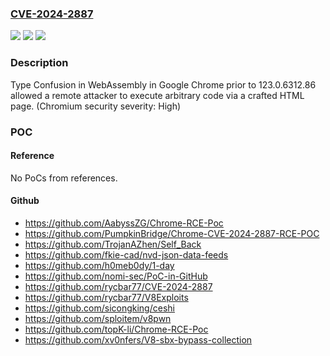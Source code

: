 ### [CVE-2024-2887](https://cve.mitre.org/cgi-bin/cvename.cgi?name=CVE-2024-2887)
![](https://img.shields.io/static/v1?label=Product&message=Chrome&color=blue)
![](https://img.shields.io/static/v1?label=Version&message=123.0.6312.86%3C%20123.0.6312.86%20&color=brighgreen)
![](https://img.shields.io/static/v1?label=Vulnerability&message=Type%20Confusion&color=brighgreen)

### Description

Type Confusion in WebAssembly in Google Chrome prior to 123.0.6312.86 allowed a remote attacker to execute arbitrary code via a crafted HTML page. (Chromium security severity: High)

### POC

#### Reference
No PoCs from references.

#### Github
- https://github.com/AabyssZG/Chrome-RCE-Poc
- https://github.com/PumpkinBridge/Chrome-CVE-2024-2887-RCE-POC
- https://github.com/TrojanAZhen/Self_Back
- https://github.com/fkie-cad/nvd-json-data-feeds
- https://github.com/h0meb0dy/1-day
- https://github.com/nomi-sec/PoC-in-GitHub
- https://github.com/rycbar77/CVE-2024-2887
- https://github.com/rycbar77/V8Exploits
- https://github.com/sicongking/ceshi
- https://github.com/sploitem/v8pwn
- https://github.com/topK-li/Chrome-RCE-Poc
- https://github.com/xv0nfers/V8-sbx-bypass-collection

